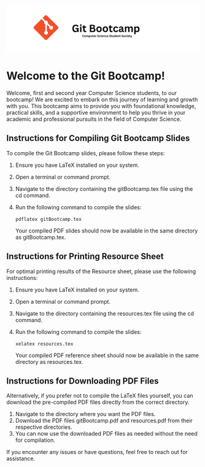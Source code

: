 ![Git Bootcamp](</slides/img/Git Bootcamp.png>)

# Welcome to the Git Bootcamp!
Welcome, first and second year Computer Science students, to our bootcamp! 
We are excited to embark on this journey of learning and growth with you. 
This bootcamp aims to provide you with foundational knowledge, practical skills, 
and a supportive environment to help you thrive in your academic and professional pursuits in the field of Computer Science.


## Instructions for Compiling Git Bootcamp Slides

To compile the Git Bootcamp slides, please follow these steps:

1. Ensure you have LaTeX installed on your system.
2. Open a terminal or command prompt.
3. Navigate to the directory containing the gitBootcamp.tex file using the cd command.
4. Run the following command to compile the slides:
   
   ```
   pdflatex gitBootcamp.tex
   ```
   Your compiled PDF slides should now be available in the same directory as gitBootcamp.tex.


## Instructions for Printing Resource Sheet

For optimal printing results of the Resource sheet, please use the following instructions:

1. Ensure you have LaTeX installed on your system.
2. Open a terminal or command prompt.
3. Navigate to the directory containing the resources.tex file using the cd command.
4. Run the following command to compile the slides:
   
   ```
   xelatex resources.tex
   ```
   Your compiled PDF reference sheet should now be available in the same directory as resources.tex.

## Instructions for Downloading PDF Files

Alternatively, if you prefer not to compile the LaTeX files yourself, you can download the pre-compiled PDF files directly from the correct directory.

1. Navigate to the directory where you want the PDF files.
2. Download the PDF files gitBootcamp.pdf and resources.pdf from their respective directories.
3. You can now use the downloaded PDF files as needed without the need for compilation.

If you encounter any issues or have questions, feel free to reach out for assistance.
